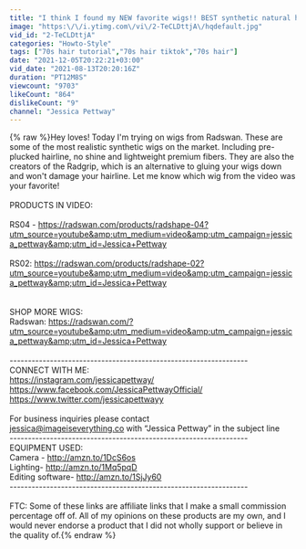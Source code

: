 ```yaml
---
title: "I think I found my NEW favorite wigs!! BEST synthetic natural hair wigs try on!!"
image: "https:\/\/i.ytimg.com\/vi\/2-TeCLDttjA\/hqdefault.jpg"
vid_id: "2-TeCLDttjA"
categories: "Howto-Style"
tags: ["70s hair tutorial","70s hair tiktok","70s hair"]
date: "2021-12-05T20:22:21+03:00"
vid_date: "2021-08-13T20:20:16Z"
duration: "PT12M8S"
viewcount: "9703"
likeCount: "864"
dislikeCount: "9"
channel: "Jessica Pettway"
---
```

{% raw %}Hey loves! Today I'm trying on wigs from Radswan. These are some of the most realistic synthetic wigs on the market. Including pre-plucked hairline, no shine and lightweight premium fibers. They are also the creators of the Radgrip, which is an alternative to gluing your wigs down and won't damage your hairline. Let me know which wig from the video was your favorite!<br /><br />PRODUCTS IN VIDEO:<br /><br />RS04 - <a rel="nofollow" target="blank" href="https://radswan.com/products/radshape-04?utm_source=youtube&amp;utm_medium=video&amp;utm_campaign=jessica_pettway&amp;utm_id=Jessica+Pettway">https://radswan.com/products/radshape-04?utm_source=youtube&amp;utm_medium=video&amp;utm_campaign=jessica_pettway&amp;utm_id=Jessica+Pettway</a><br /><br />RS02: <a rel="nofollow" target="blank" href="https://radswan.com/products/radshape-02?utm_source=youtube&amp;utm_medium=video&amp;utm_campaign=jessica_pettway&amp;utm_id=Jessica+Pettway">https://radswan.com/products/radshape-02?utm_source=youtube&amp;utm_medium=video&amp;utm_campaign=jessica_pettway&amp;utm_id=Jessica+Pettway</a><br /><br /> <br />SHOP MORE WIGS:<br />Radswan: <a rel="nofollow" target="blank" href="https://radswan.com/?utm_source=youtube&amp;utm_medium=video&amp;utm_campaign=jessica_pettway&amp;utm_id=Jessica+Pettway">https://radswan.com/?utm_source=youtube&amp;utm_medium=video&amp;utm_campaign=jessica_pettway&amp;utm_id=Jessica+Pettway</a><br /><br />-----------------------------------------------------------------<br />CONNECT WITH ME: <br /><a rel="nofollow" target="blank" href="https://instagram.com/jessicapettway/">https://instagram.com/jessicapettway/</a><br /><a rel="nofollow" target="blank" href="https://www.facebook.com/JessicaPettwayOfficial/">https://www.facebook.com/JessicaPettwayOfficial/</a><br /><a rel="nofollow" target="blank" href="https://www.twitter.com/jessicapettwayy">https://www.twitter.com/jessicapettwayy</a><br /><br />For business inquiries please contact<br />jessica@imageiseverything.co with “Jessica Pettway” in the subject line<br />-----------------------------------------------------------------<br />EQUIPMENT USED:<br />Camera - <a rel="nofollow" target="blank" href="http://amzn.to/1DcS6os">http://amzn.to/1DcS6os</a><br />Lighting- <a rel="nofollow" target="blank" href="http://amzn.to/1Mq5pqD">http://amzn.to/1Mq5pqD</a><br />Editing software- <a rel="nofollow" target="blank" href="http://amzn.to/1SjJy60">http://amzn.to/1SjJy60</a><br />-----------------------------------------------------------------<br /><br />FTC: Some of these links are affiliate links that I make a small commission percentage off of. All of my opinions on these products are my own, and I would never endorse a product that I did not wholly support or believe in the quality of.{% endraw %}
